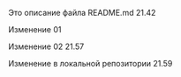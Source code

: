 Это описание файла README.md
21.42

Изменение 01

Изменение 02 21.57

Изменение в локальной репозитории 21.59